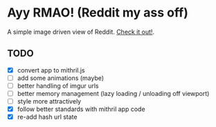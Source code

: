 # Ayy RMAO! (Reddit my ass off)

A simple image driven view of Reddit. [Check it out!](http://fuzetsu.github.com/ayy-rmao).

## TODO

- [x] convert app to mithril.js
- [ ] add some animations (maybe)
- [ ] better handling of imgur urls
- [ ] better memory management (lazy loading / unloading off viewport)
- [ ] style more attractively
- [x] follow better standards with mithril app code
- [x] re-add hash url state
